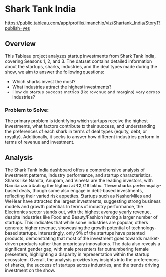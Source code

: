 # Shark Tank India
https://public.tableau.com/app/profile/.imanchip/viz/Shartank_India/Story1?publish=yes

## Overview
This Tableau project analyzes startup investments from Shark Tank India, covering Seasons 1, 2, and 3. The dataset contains detailed information about the startups, sharks, industries, and the deal types made during the show, we aim to answer the following questions:
- Which sharks invest the most?
- What industries attract the highest investments?
- How do startup success metrics (like revenue and margins) vary across industries?

### Problem to Solve:
The primary problem is identifying which startups receive the highest investments, what factors contribute to their success, and understanding the preferences of each shark in terms of deal types (equity, debt, or royalty). Additionally, it seeks to answer how different industries perform in terms of revenue and investment.

## Analysis
The Shark Tank India dashboard offers a comprehensive analysis of investment patterns, industry performance, and startup characteristics. Sharks like Namita, Anupam, and Vineeta are the leading investors, with Namita contributing the highest at ₹2,219 lakhs. These sharks prefer equity-based deals, though some also engage in debt-based investments, reflecting their varied risk appetites. Startups such as NasherMiles and WeHear have attracted the largest investments, suggesting strong business models and growth potential. In terms of industry performance, the Electronics sector stands out, with the highest average yearly revenue, despite industries like Food and Beauty/Fashion having a larger number of startups. This indicates that while some industries are popular, others generate higher revenue, showcasing the growth potential of technology-based startups. Interestingly, only 9% of the startups have patented products, demonstrating that most of the investment goes towards market-driven products rather than proprietary innovations. The data also reveals a significant gender gap, with male presenters far outnumbering female presenters, highlighting a disparity in representation within the startup ecosystem. Overall, the analysis provides key insights into the preferences of sharks, the success of startups across industries, and the trends driving investment on the show.
